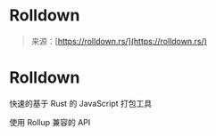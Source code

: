 <!--yml

category: 未分类

date: 2024-05-27 14:44:28

-->

# Rolldown

> 来源：[https://rolldown.rs/](https://rolldown.rs/)

# Rolldown

快速的基于 Rust 的 JavaScript 打包工具

使用 Rollup 兼容的 API
